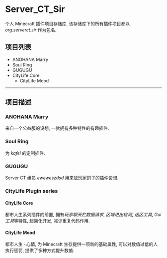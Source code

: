 # Server_CT_Sir
个人 Minecraft 插件项目存储库, 该存储库下的所有插件项目都以 *org.serverct.sir* 作为包名.

## 项目列表
- ANOHANA Marry
- Soul Ring
- GUGUGU
- CityLife Core
  - CityLife Mood 

* * *
## 项目描述

### ANOHANA Marry
来自一个公益服的设想, 一款拥有多种特性的有趣插件.

### Soul Ring
为 *kafei* 的定制插件.

### GUGUGU
Server CT 组员 *eweweszdsd* 用来放玩家鸽子的插件设想.

### CityLife Plugin series

#### CityLife Core
都市人生系列插件的前置, 拥有*玩家聊天栏数据请求*, *区域进出检测*, *选区工具*, *Gui工具*等特性, 起简化开发, 减少重复代码作用.

#### CityLife Mood
都市人生 · 心情, 为 Minecraft 生存提供一项新的基础属性, 可以对数值过低的人执行惩罚, 提供了多种方式提升数值.